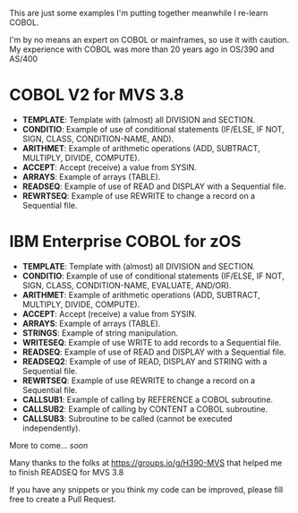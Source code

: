 This are just some examples I'm putting together meanwhile I re-learn COBOL.

I'm by no means an expert on COBOL or mainframes, so use it with caution. My experience with COBOL was more than 20 years ago in OS/390 and AS/400

# COBOL V2 for MVS 3.8

* **TEMPLATE**: Template with (almost) all DIVISION and SECTION.
* **CONDITIO**: Example of use of conditional statements (IF/ELSE, IF NOT, SIGN, CLASS, CONDITION-NAME, AND).
* **ARITHMET**: Example of arithmetic operations (ADD, SUBTRACT, MULTIPLY, DIVIDE, COMPUTE).
* **ACCEPT**: Accept (receive) a value from SYSIN.
* **ARRAYS**: Example of arrays (TABLE).
* **READSEQ**: Example of use of READ and DISPLAY with a Sequential file.
* **REWRTSEQ**: Example of use REWRITE to change a record on a Sequential file.

# IBM Enterprise COBOL for zOS

* **TEMPLATE**: Template with (almost) all DIVISION and SECTION.
* **CONDITIO**: Example of use of conditional statements (IF/ELSE, IF NOT, SIGN, CLASS, CONDITION-NAME, EVALUATE, AND/OR).
* **ARITHMET**: Example of arithmetic operations (ADD, SUBTRACT, MULTIPLY, DIVIDE, COMPUTE).
* **ACCEPT**: Accept (receive) a value from SYSIN.
* **ARRAYS**: Example of arrays (TABLE).
* **STRINGS**: Example of string manipulation.
* **WRITESEQ**: Example of use WRITE to add records to a Sequential file.
* **READSEQ**: Example of use of READ and DISPLAY with a Sequential file.
* **READSEQ2**: Example of use of READ, DISPLAY and STRING with a Sequential file.
* **REWRTSEQ**: Example of use REWRITE to change a record on a Sequential file.
* **CALLSUB1**: Example of calling by REFERENCE a COBOL subroutine.
* **CALLSUB2**: Example of calling by CONTENT a COBOL subroutine.
* **CALLSUB3**: Subroutine to be called (cannot be executed independently).


More to come... *soon*

Many thanks to the folks at https://groups.io/g/H390-MVS that helped me to finish READSEQ for MVS 3.8

If you have any snippets or you think my code can be improved, please fill free to create a Pull Request.
